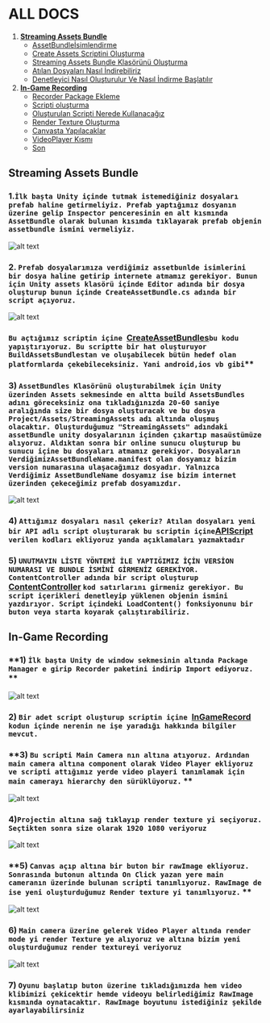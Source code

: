 # ALL DOCS

1.  **[Streaming Assets Bundle](https://github.com/berkcancabuk/Docs#streaming-assets-bundle)**
    - [AssetBundleİsimlendirme](https://github.com/berkcancabuk/Docs#1i%CC%87lk-ba%C5%9Fta-unity-i%C3%A7inde-tutmak-istemedi%C4%9Finiz-dosyalar%C4%B1-prefab-haline-getirmeliyiz-prefab-yapt%C4%B1%C4%9F%C4%B1m%C4%B1z-dosyan%C4%B1n-%C3%BCzerine-gelip-inspector-penceresinin-en-alt-k%C4%B1sm%C4%B1nda-assetbundle-olarak-bulunan-k%C4%B1s%C4%B1mda-t%C4%B1klayarak-prefab-objenin-assetbundle-ismini-vermeliyiz)
    - [Create Assets Scriptini Oluşturma](https://github.com/berkcancabuk/Docs#2-prefab-dosyalar%C4%B1m%C4%B1za-verdi%C4%9Fimiz-assetbunlde-isimlerini-bir-dosya-haline-getirip-internete-atmam%C4%B1z-gerekiyor-bunun-i%C3%A7in-unity-assets-klas%C3%B6r%C3%BC-i%C3%A7inde-editor-ad%C4%B1nda-bir-dosya-olu%C5%9Fturup-bunun-i%C3%A7inde-createassetbundlecs-ad%C4%B1nda-bir-script-a%C3%A7%C4%B1yoruz)
    - [Streaming Assets Bundle Klasörünü Oluşturma](https://github.com/berkcancabuk/Docs#3-assetbundles-klas%C3%B6r%C3%BCn%C3%BC-olu%C5%9Fturabilmek-i%C3%A7in-unity-%C3%BCzerinden-assets-sekmesinde-en-altta-build-assetsbundles-ad%C4%B1n%C4%B1-g%C3%B6receksiniz-ona-t%C4%B1klad%C4%B1%C4%9F%C4%B1n%C4%B1zda-20-60-saniye-aral%C4%B1%C4%9F%C4%B1nda-size-bir-dosya-olu%C5%9Fturacak-ve-bu-dosya-projectassetsstreamingassets-ad%C4%B1-alt%C4%B1nda-olu%C5%9Fmu%C5%9F-olacakt%C4%B1r-olu%C5%9Fturdu%C4%9Fumuz-streamingassets-ad%C4%B1ndaki-assetbundle-unity-dosyalar%C4%B1n%C4%B1n-i%C3%A7inden-%C3%A7%C4%B1kart%C4%B1p-masa%C3%BCst%C3%BCm%C3%BCze-al%C4%B1yoruz-ald%C4%B1ktan-sonra-bir-online-sunucu-olu%C5%9Fturup-bu-sunucu-i%C3%A7ine-bu-dosyalar%C4%B1-atmam%C4%B1z-gerekiyor-dosyalar%C4%B1n-verdi%C4%9Fimizassetbundlenamemanifest-olan-dosyam%C4%B1z-bizim-version-numaras%C4%B1na-ula%C5%9Faca%C4%9F%C4%B1m%C4%B1z-dosyad%C4%B1r-yaln%C4%B1zca-verdi%C4%9Fimiz-assetbundlename-dosyam%C4%B1z-ise-bizim-internet-%C3%BCzerinden-%C3%A7ekece%C4%9Fimiz-prefab-dosyam%C4%B1zd%C4%B1r-)
    - [Atılan Dosyaları Nasıl İndirebiliriz](https://github.com/berkcancabuk/Docs#4-att%C4%B1%C4%9F%C4%B1m%C4%B1z-dosyalar%C4%B1-nas%C4%B1l-%C3%A7ekeriz-at%C4%B1lan-dosyalar%C4%B1-yeni-bir-api-adl%C4%B1-script-olu%C5%9Fturarak-bu-scriptin-i%C3%A7ineapiscript-verilen-kodlar%C4%B1-ekliyoruz-yanda-a%C3%A7%C4%B1klamalar%C4%B1-yazmaktad%C4%B1r)
    - [Denetleyici Nasıl Oluşturulur Ve Nasıl İndirme Başlatılır](https://github.com/berkcancabuk/Docs#5-unutmayin-li%CC%87ste-y%C3%B6ntemi%CC%87-i%CC%87le-yapti%C4%9Fimiz-i%CC%87%C3%A7i%CC%87n-versi%CC%87on-numarasi-ve-bundle-i%CC%87smi%CC%87ni%CC%87-gi%CC%87rmeni%CC%87z-gereki%CC%87yor-contentcontroller-ad%C4%B1nda-bir-script-olu%C5%9Fturup-contentcontroller-kod-sat%C4%B1rlar%C4%B1n%C4%B1-girmeniz-gerekiyor-bu-script-i%C3%A7erikleri-denetleyip-y%C3%BCklenen-objenin-ismini-yazd%C4%B1r%C4%B1yor-script-i%C3%A7indeki-loadcontent-fonksiyonunu-bir-buton-veya-starta-koyarak-%C3%A7al%C4%B1%C5%9Ft%C4%B1rabiliriz)
2. **[In-Game Recording](https://github.com/berkcancabuk/Docs/blob/main/README.md#in-game-recording)**
    - [Recorder Package Ekleme](https://github.com/berkcancabuk/Docs#1-i%CC%87lk-ba%C5%9Fta-unity-de-window-sekmesinin-alt%C4%B1nda-package-manager-e-girip-recorder-paketini-indirip-import-ediyoruz-) 
    - [Scripti oluşturma](https://github.com/berkcancabuk/Docs#2-bir-adet-script-olu%C5%9Fturup-scriptin-i%C3%A7ine-ingamerecord-kodun-i%C3%A7inde-nerenin-ne-i%C5%9Fe-yarad%C4%B1%C4%9F%C4%B1-hakk%C4%B1nda-bilgiler-mevcut)
    - [Oluşturulan Scripti Nerede Kullanacağız](https://github.com/berkcancabuk/Docs#3-bu-scripti-main-camera-n%C4%B1n-alt%C4%B1na-at%C4%B1yoruz-ard%C4%B1ndan-main-camera-alt%C4%B1na-component-olarak-video-player-ekliyoruz-ve-scripti-att%C4%B1%C4%9F%C4%B1m%C4%B1z-yerde-video-playeri-tan%C4%B1mlamak-i%C3%A7in-main-cameray%C4%B1-hierarchy-den-s%C3%BCr%C3%BCkl%C3%BCyoruz-)
    - [Render Texture Oluşturma](https://github.com/berkcancabuk/Docs#4projectin-alt%C4%B1na-sa%C4%9F-t%C4%B1klay%C4%B1p-render-texture-yi-se%C3%A7iyoruz-se%C3%A7tikten-sonra-size-olarak-1920-1080-veriyoruz)
    - [Canvasta Yapılacaklar](https://github.com/berkcancabuk/Docs#5-canvas-a%C3%A7%C4%B1p-alt%C4%B1na-bir-buton-bir-rawimage-ekliyoruz-sonras%C4%B1nda-butonun-alt%C4%B1nda-on-click-yazan-yere-main-cameran%C4%B1n-%C3%BCzerinde-bulunan-scripti-tan%C4%B1ml%C4%B1yoruz-rawimage-de-ise-yeni-olu%C5%9Fturdu%C4%9Fumuz-render-texture-yi-tan%C4%B1ml%C4%B1yoruz-)
    - [VideoPlayer Kısmı](https://github.com/berkcancabuk/Docs#6-main-camera-%C3%BCzerine-gelerek-video-player-alt%C4%B1nda-render-mode-yi-render-texture-ye-al%C4%B1yoruz-ve-alt%C4%B1na-bizim-yeni-olu%C5%9Fturdu%C4%9Fumuz-render-textureyi-veriyoruz)
    - [Son](https://github.com/berkcancabuk/Docs#7-oyunu-ba%C5%9Flat%C4%B1p-buton-%C3%BCzerine-t%C4%B1klad%C4%B1%C4%9F%C4%B1m%C4%B1zda-hem-video-klibimizi-%C3%A7ekicektir-hemde-videoyu-belirledi%C4%9Fimiz-rawimage-k%C4%B1sm%C4%B1nda-oynatacakt%C4%B1r-rawimage-boyutunu-istedi%C4%9Finiz-%C5%9Fekilde-ayarlayabilirsiniz)
## Streaming Assets Bundle

### **1.`İlk başta Unity içinde tutmak istemediğiniz dosyaları prefab haline getirmeliyiz. Prefab yaptığımız dosyanın üzerine gelip Inspector penceresinin en alt kısmında AssetBundle olarak bulunan kısımda tıklayarak prefab objenin assetbundle ismini vermeliyiz.`**

![alt text](https://github.com/berkcancabuk/AssetsBundleStreaming/blob/main/Assetbundlename.png)

### **2. `Prefab dosyalarımıza verdiğimiz assetbunlde isimlerini bir dosya haline getirip internete atmamız gerekiyor. Bunun için Unity assets klasörü içinde Editor adında bir dosya oluşturup bunun içinde CreateAssetBundle.cs adında bir script açıyoruz.`**

![alt text](https://github.com/berkcancabuk/AssetsBundleStreaming/blob/main/EditorCreateAssetBundle.png)

### `Bu açtığımız scriptin içine `[CreateAssetBundles](https://github.com/berkcancabuk/AssetsBundleStreaming/blob/main/CreateAssetBundles.cs)`bu kodu yapıştırıyoruz. Bu scriptte bir hat oluşturuyor BuildAssetsBundlestan ve oluşabilecek bütün hedef olan platformlarda çekebileceksiniz. Yani android,ios vb gibi`**

### **3) `AssetBundles Klasörünü oluşturabilmek için Unity üzerinden Assets sekmesinde en altta build AssetsBundles adını göreceksiniz ona tıkladığınızda 20-60 saniye aralığında size bir dosya oluşturacak ve bu dosya Project/Assets/StreamingAssets adı altında oluşmuş olacaktır. Oluşturduğumuz "StreamingAssets" adındaki assetBundle unity dosyalarının içinden çıkartıp masaüstümüze alıyoruz. Aldıktan sonra bir online sunucu oluşturup bu sunucu içine bu dosyaları atmamız gerekiyor. Dosyaların VerdiğimizAssetBundleName.manifest olan dosyamız bizim version numarasına ulaşacağımız dosyadır. Yalnızca Verdiğimiz AssetBundleName dosyamız ise bizim internet üzerinden çekeceğimiz prefab dosyamızdır. `**

![alt text](https://github.com/berkcancabuk/AssetsBundleStreaming/blob/main/AssetSekmesi.png)



### **4) `Attığımız dosyaları nasıl çekeriz? Atılan dosyaları yeni bir API adlı script oluşturarak bu scriptin içine`[APIScript](https://github.com/berkcancabuk/AssetsBundleStreaming/blob/main/API.cs) `verilen kodları ekliyoruz yanda açıklamaları yazmaktadır`**

### **5) `UNUTMAYIN LİSTE YÖNTEMİ İLE YAPTIĞIMIZ İÇİN VERSİON NUMARASI VE BUNDLE İSMİNİ GİRMENİZ GEREKİYOR. ContentController adında bir script oluşturup` [ContentController](https://github.com/berkcancabuk/AssetsBundleStreaming/blob/main/ContentController.cs) `kod satırlarını girmeniz gerekiyor. Bu script içerikleri denetleyip yüklenen objenin ismini yazdırıyor. Script içindeki LoadContent() fonksiyonunu bir buton veya starta koyarak çalıştırabiliriz.`**

## In-Game Recording

### **1) `İlk başta Unity de window sekmesinin altında Package Manager e girip Recorder paketini indirip Import ediyoruz.` **

![alt text](https://github.com/berkcancabuk/In-Game-Recordering/blob/main/1.png)

### **2) `Bir adet script oluşturup scriptin içine `[InGameRecord](https://github.com/berkcancabuk/In-Game-Recordering/blob/main/Assets/Scripts/RecorderRunTime.cs) `kodun içinde nerenin ne işe yaradığı hakkında bilgiler mevcut.`**

### **3) `Bu scripti Main Camera nın altına atıyoruz. Ardından main camera altına component olarak Video Player ekliyoruz ve scripti attığımız yerde video playeri tanımlamak için main camerayı hierarchy den sürüklüyoruz.` **

![alt text](https://github.com/berkcancabuk/In-Game-Recordering/blob/main/2.png)

### **4)`Projectin altına sağ tıklayıp render texture yi seçiyoruz. Seçtikten sonra size olarak 1920 1080 veriyoruz`**
![alt text](https://github.com/berkcancabuk/In-Game-Recordering/blob/main/3.png)

### **5) `Canvas açıp altına bir buton bir rawImage ekliyoruz. Sonrasında butonun altında On Click yazan yere main cameranın üzerinde bulunan scripti tanımlıyoruz. RawImage de ise yeni oluşturduğumuz Render texture yi tanımlıyoruz.` **
![alt text](https://github.com/berkcancabuk/In-Game-Recordering/blob/main/4.png)

### **6) `Main camera üzerine gelerek Video Player altında render mode yi render Texture ye alıyoruz ve altına bizim yeni oluşturduğumuz render textureyi veriyoruz`**
![alt text](https://github.com/berkcancabuk/In-Game-Recordering/blob/main/5.png)

### **7) `Oyunu başlatıp buton üzerine tıkladığımızda hem video klibimizi çekicektir hemde videoyu belirlediğimiz RawImage kısmında oynatacaktır. RawImage boyutunu istediğiniz şekilde ayarlayabilirsiniz`**
